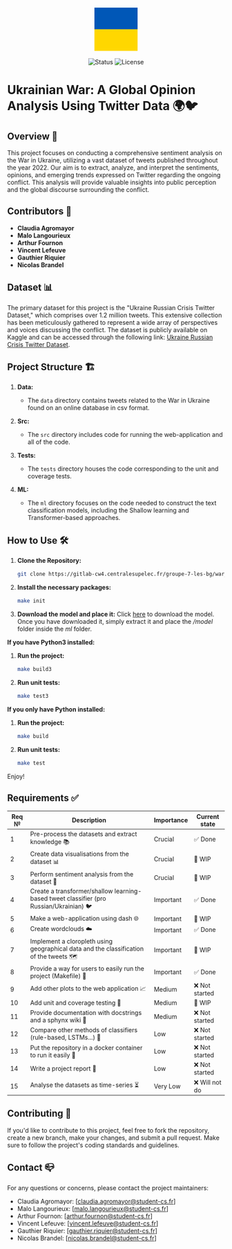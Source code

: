 <p align="center">
  <a href="" rel="noopener">
 <img width=100px height=100px src="src/assets/ukr_flag.png" alt="Project logo"></a>
</p>
<div align="center">

![Status](https://img.shields.io/badge/status-active-success.svg)
![License](https://img.shields.io/badge/license-MIT-blue.svg)

</div>

# Ukrainian War: A Global Opinion Analysis Using Twitter Data 🌍🐦

## Overview 📜

This project focuses on conducting a comprehensive sentiment analysis on the War in Ukraine, utilizing a vast dataset of tweets published throughout the year 2022. Our aim is to extract, analyze, and interpret the sentiments, opinions, and emerging trends expressed on Twitter regarding the ongoing conflict. This analysis will provide valuable insights into public perception and the global discourse surrounding the conflict.

## Contributors 👥

- **Claudia Agromayor**
- **Malo Langourieux**
- **Arthur Fournon**
- **Vincent Lefeuve**
- **Gauthier Riquier**
- **Nicolas Brandel**

## Dataset 📊

The primary dataset for this project is the "Ukraine Russian Crisis Twitter Dataset," which comprises over 1.2 million tweets. This extensive collection has been meticulously gathered to represent a wide array of perspectives and voices discussing the conflict. The dataset is publicly available on Kaggle and can be accessed through the following link: [Ukraine Russian Crisis Twitter Dataset](https://www.kaggle.com/datasets/bwandowando/ukraine-russian-crisis-twitter-dataset-1-2-m-rows).

## Project Structure 🏗️

1. **Data:**
   - The `data` directory contains tweets related to the War in Ukraine found on an online database in csv format.

2. **Src:**
   - The `src` directory includes code for running the web-application and all of the code.

3. **Tests:**
   - The `tests` directory houses the code corresponding to the unit and coverage tests.

4. **ML:**
   - The `ml` directory focuses on the code needed to construct the text classification models, including the Shallow learning and Transformer-based approaches.

## How to Use 🛠️

1. **Clone the Repository:**
   ```bash
   git clone https://gitlab-cw4.centralesupelec.fr/groupe-7-les-bg/war_ukraine.git


2. **Install the necessary packages:**
   ```bash
   make init

3. **Download the model and place it:**
   Click [here](https://drive.google.com/file/d/1uavrkWP4_GfNg_MmC9NhG-X0wSuv8Jz8/view?usp=sharing) to download the model. Once you have downloaded it, simply extract it and place the */model* folder inside the *ml* folder.

**If you have Python3 installed:**

1. **Run the project:**
   ```bash
   make build3

2. **Run unit tests:**
   ```bash
   make test3

**If you only have Python installed:**

1. **Run the project:**
   ```bash
   make build

2. **Run unit tests:**
   ```bash
   make test

Enjoy!

## Requirements ✅
| Req № | Description                                            | Importance | Current state |
|--------|--------------------------------------------------------|------------|---------------|
| 1      | Pre-process the datasets and extract knowledge 📚       | Crucial    | ✅ Done        |
| 2      | Create data visualisations from the dataset 📊          | Crucial    | 🚧 WIP         |
| 3      | Perform sentiment analysis from the dataset 💭          | Crucial    | 🚧 WIP         |
| 4      | Create a transformer/shallow learning-based tweet classifier (pro Russian/Ukrainian) 🐦 | Important | ✅ Done |
| 5      | Make a web-application using dash 🌐                    | Important  | 🚧 WIP         |
| 6      | Create wordclouds ☁️                                    | Important  | ✅ Done        |
| 7      | Implement a cloropleth using geographical data and the classification of the tweets 🗺️ | Important | 🚧 WIP |
| 8      | Provide a way for users to easily run the project (Makefile) 🏃 | Important  | ✅ Done    |
| 9      | Add other plots to the web application 📈               | Medium     | ❌ Not started |
| 10     | Add unit and coverage testing 🧪                        | Medium     | 🚧 WIP |
| 11     | Provide documentation with docstrings and a sphynx wiki 📝 | Medium   | ❌ Not started |
| 12     | Compare other methods of classifiers (rule-based, LSTMs...) 🔄 | Low     | ❌ Not started |
| 13     | Put the repository in a docker container to run it easily 🐳 | Low      | ❌ Not started |
| 14     | Write a project report 📄                                | Low        | ❌ Not started |
| 15     | Analyse the datasets as time-series ⏳                   | Very Low   | ❌ Will not do |

## Contributing 👫
If you'd like to contribute to this project, feel free to fork the repository, create a new branch, make your changes, and submit a pull request. Make sure to follow the project's coding standards and guidelines.

## Contact 📪
For any questions or concerns, please contact the project maintainers:
- Claudia Agromayor: [claudia.agromayor@student-cs.fr]
- Malo Langourieux: [malo.langourieux@student-cs.fr]
- Arthur Fournon: [arthur.fournon@student-cs.fr]
- Vincent Lefeuve: [vincent.lefeuve@student-cs.fr]
- Gauthier Riquier: [gauthier.riquier@student-cs.fr]
- Nicolas Brandel: [nicolas.brandel@student-cs.fr]